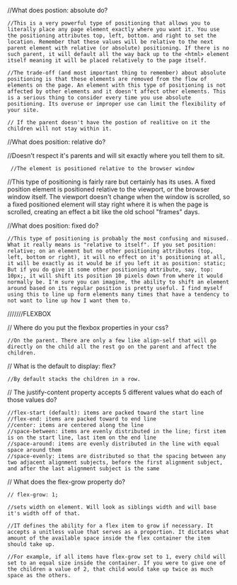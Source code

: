 //What does postion: absolute do?

    //This is a very powerful type of positioning that allows you to literally place any page element exactly where you want it. You use the positioning attributes top, left, bottom. and right to set the location. Remember that these values will be relative to the next parent element with relative (or absolute) positioning. If there is no such parent, it will default all the way back up to the <html> element itself meaning it will be placed relatively to the page itself.
    
    //The trade-off (and most important thing to remember) about absolute positioning is that these elements are removed from the flow of elements on the page. An element with this type of positioning is not affected by other elements and it doesn't affect other elements. This is a serious thing to consider every time you use absolute positioning. Its overuse or improper use can limit the flexibility of your site.
    
    // If the parent doesn't have the postion of realitive on it the children will not stay within it. 

//What does position: relative do?

   //Doesn't respect it's parents and will sit exactly where you tell them to sit. 

	 //The element is positioned relative to the browser window

   //This type of positioning is fairly rare but certainly has its uses. A fixed position element is positioned relative to the viewport, or the browser window itself. The viewport doesn't change when the window is scrolled, so a fixed positioned element will stay right where it is when the page is scrolled, creating an effect a bit like the old school "frames" days.

//What does position: fixed do?

    //This type of positioning is probably the most confusing and misused. What it really means is "relative to itself". If you set position: relative; on an element but no other positioning attributes (top, left, bottom or right), it will no effect on it's positioning at all, it will be exactly as it would be if you left it as position: static; But if you do give it some other positioning attribute, say, top: 10px;, it will shift its position 10 pixels down from where it would normally be. I'm sure you can imagine, the ability to shift an element around based on its regular position is pretty useful. I find myself using this to line up form elements many times that have a tendency to not want to line up how I want them to. 



///////FLEXBOX

// Where do you put the flexbox properties in your css?

    //On the parent. There are only a few like align-self that will go directly on the child all the rest go on the parent and affect the children.



// What is the default to display: flex?

    //By default stacks the children in a row. 

  
  
// The justify-content property accepts 5 different values what do each of those values do?

    //flex-start (default): items are packed toward the start line
    //flex-end: items are packed toward to end line
    //center: items are centered along the line
    //space-between: items are evenly distributed in the line; first item is on the start line, last item on the end line
    //space-around: items are evenly distributed in the line with equal space around them
    //space-evenly: items are distributed so that the spacing between any two adjacent alignment subjects, before the first alignment subject, and after the last alignment subject is the same
    
    

// What does the flex-grow property do?

    // flex-grow: 1;

    //sets width on element. Will look as siblings width and will base it's width off of that. 

    //IT defines the ability for a flex item to grow if necessary. It accepts a unitless value that serves as a proportion. It dictates what amount of the available space inside the flex container the item should take up.

    //For example, if all items have flex-grow set to 1, every child will set to an equal size inside the container. If you were to give one of the children a value of 2, that child would take up twice as much space as the others.